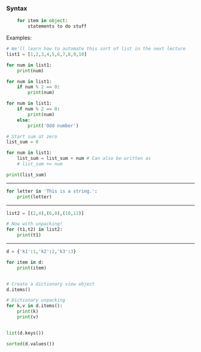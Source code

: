 ### Syntax

```python
    for item in object:
        statements to do stuff
```


Examples:

```python
# We'll learn how to automate this sort of list in the next lecture
list1 = [1,2,3,4,5,6,7,8,9,10]

for num in list1:
    print(num)
```


```python
for num in list1:
    if num % 2 == 0:
        print(num)
```


```python
for num in list1:
    if num % 2 == 0:
        print(num)
    else:
        print('Odd number')
```


```python
# Start sum at zero
list_sum = 0 

for num in list1:
    list_sum = list_sum + num # Can also be written as 
    # list_sum += num

print(list_sum)
```

---

```python
for letter in 'This is a string.':
    print(letter)
```

---

```python
list2 = [(2,4),(6,8),(10,12)]

# Now with unpacking!
for (t1,t2) in list2:
    print(t1)
```

---

```python
d = {'k1':1,'k2':2,'k3':3}

for item in d:
    print(item)


# Create a dictionary view object
d.items()

# Dictionary unpacking
for k,v in d.items():
    print(k)
    print(v) 


list(d.keys())

sorted(d.values())
```